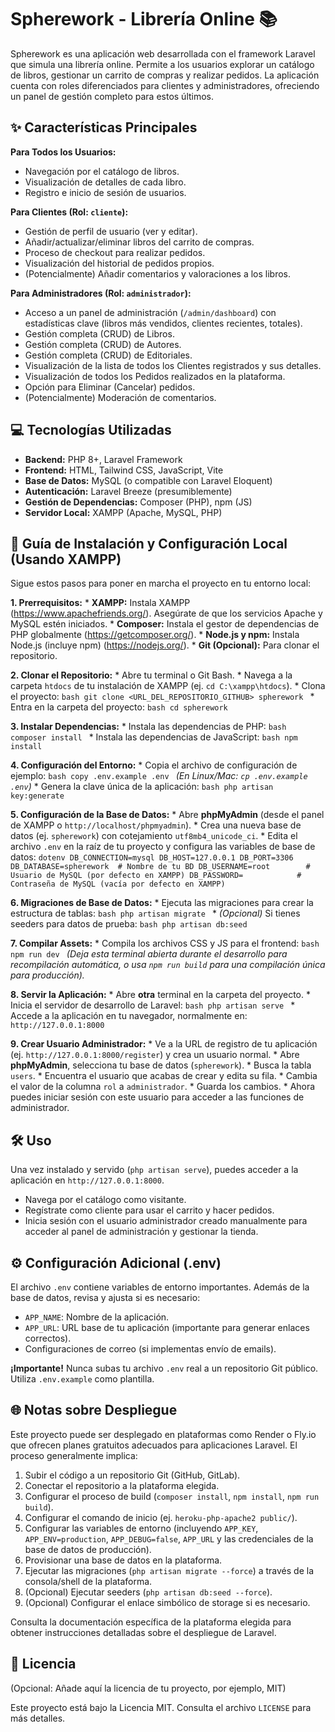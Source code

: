 # Spherework - Librería Online 📚

Spherework es una aplicación web desarrollada con el framework Laravel que simula una librería online. Permite a los usuarios explorar un catálogo de libros, gestionar un carrito de compras y realizar pedidos. La aplicación cuenta con roles diferenciados para clientes y administradores, ofreciendo un panel de gestión completo para estos últimos.

## ✨ Características Principales

**Para Todos los Usuarios:**
*   Navegación por el catálogo de libros.
*   Visualización de detalles de cada libro.
*   Registro e inicio de sesión de usuarios.

**Para Clientes (Rol: `cliente`):**
*   Gestión de perfil de usuario (ver y editar).
*   Añadir/actualizar/eliminar libros del carrito de compras.
*   Proceso de checkout para realizar pedidos.
*   Visualización del historial de pedidos propios.
*   (Potencialmente) Añadir comentarios y valoraciones a los libros.

**Para Administradores (Rol: `administrador`):**
*   Acceso a un panel de administración (`/admin/dashboard`) con estadísticas clave (libros más vendidos, clientes recientes, totales).
*   Gestión completa (CRUD) de Libros.
*   Gestión completa (CRUD) de Autores.
*   Gestión completa (CRUD) de Editoriales.
*   Visualización de la lista de todos los Clientes registrados y sus detalles.
*   Visualización de todos los Pedidos realizados en la plataforma.
*   Opción para Eliminar (Cancelar) pedidos.
*   (Potencialmente) Moderación de comentarios.

## 💻 Tecnologías Utilizadas

*   **Backend:** PHP 8+, Laravel Framework
*   **Frontend:** HTML, Tailwind CSS, JavaScript, Vite
*   **Base de Datos:** MySQL (o compatible con Laravel Eloquent)
*   **Autenticación:** Laravel Breeze (presumiblemente)
*   **Gestión de Dependencias:** Composer (PHP), npm (JS)
*   **Servidor Local:** XAMPP (Apache, MySQL, PHP)

## 🚀 Guía de Instalación y Configuración Local (Usando XAMPP)

Sigue estos pasos para poner en marcha el proyecto en tu entorno local:

**1. Prerrequisitos:**
    *   **XAMPP:** Instala XAMPP (https://www.apachefriends.org/). Asegúrate de que los servicios Apache y MySQL estén iniciados.
    *   **Composer:** Instala el gestor de dependencias de PHP globalmente (https://getcomposer.org/).
    *   **Node.js y npm:** Instala Node.js (incluye npm) (https://nodejs.org/).
    *   **Git (Opcional):** Para clonar el repositorio.

**2. Clonar el Repositorio:**
    *   Abre tu terminal o Git Bash.
    *   Navega a la carpeta `htdocs` de tu instalación de XAMPP (ej. `cd C:\xampp\htdocs`).
    *   Clona el proyecto:
        ```bash
        git clone <URL_DEL_REPOSITORIO_GITHUB> spherework
        ```
    *   Entra en la carpeta del proyecto:
        ```bash
        cd spherework
        ```

**3. Instalar Dependencias:**
    *   Instala las dependencias de PHP:
        ```bash
        composer install
        ```
    *   Instala las dependencias de JavaScript:
        ```bash
        npm install
        ```

**4. Configuración del Entorno:**
    *   Copia el archivo de configuración de ejemplo:
        ```bash
        copy .env.example .env
        ```
        *(En Linux/Mac: `cp .env.example .env`)*
    *   Genera la clave única de la aplicación:
        ```bash
        php artisan key:generate
        ```

**5. Configuración de la Base de Datos:**
    *   Abre **phpMyAdmin** (desde el panel de XAMPP o `http://localhost/phpmyadmin`).
    *   Crea una nueva base de datos (ej. `spherework`) con cotejamiento `utf8mb4_unicode_ci`.
    *   Edita el archivo `.env` en la raíz de tu proyecto y configura las variables de base de datos:
        ```dotenv
        DB_CONNECTION=mysql
        DB_HOST=127.0.0.1
        DB_PORT=3306
        DB_DATABASE=spherework  # Nombre de tu BD
        DB_USERNAME=root        # Usuario de MySQL (por defecto en XAMPP)
        DB_PASSWORD=            # Contraseña de MySQL (vacía por defecto en XAMPP)
        ```

**6. Migraciones de Base de Datos:**
    *   Ejecuta las migraciones para crear la estructura de tablas:
        ```bash
        php artisan migrate
        ```
    *   *(Opcional)* Si tienes seeders para datos de prueba:
        ```bash
        php artisan db:seed
        ```

**7. Compilar Assets:**
    *   Compila los archivos CSS y JS para el frontend:
        ```bash
        npm run dev
        ```
        *(Deja esta terminal abierta durante el desarrollo para recompilación automática, o usa `npm run build` para una compilación única para producción).*

**8. Servir la Aplicación:**
    *   Abre **otra** terminal en la carpeta del proyecto.
    *   Inicia el servidor de desarrollo de Laravel:
        ```bash
        php artisan serve
        ```
    *   Accede a la aplicación en tu navegador, normalmente en: `http://127.0.0.1:8000`

**9. Crear Usuario Administrador:**
    *   Ve a la URL de registro de tu aplicación (ej. `http://127.0.0.1:8000/register`) y crea un usuario normal.
    *   Abre **phpMyAdmin**, selecciona tu base de datos (`spherework`).
    *   Busca la tabla `users`.
    *   Encuentra el usuario que acabas de crear y edita su fila.
    *   Cambia el valor de la columna `rol` a `administrador`.
    *   Guarda los cambios.
    *   Ahora puedes iniciar sesión con este usuario para acceder a las funciones de administrador.

## 🛠️ Uso

Una vez instalado y servido (`php artisan serve`), puedes acceder a la aplicación en `http://127.0.0.1:8000`.
*   Navega por el catálogo como visitante.
*   Regístrate como cliente para usar el carrito y hacer pedidos.
*   Inicia sesión con el usuario administrador creado manualmente para acceder al panel de administración y gestionar la tienda.

## ⚙️ Configuración Adicional (.env)

El archivo `.env` contiene variables de entorno importantes. Además de la base de datos, revisa y ajusta si es necesario:
*   `APP_NAME`: Nombre de la aplicación.
*   `APP_URL`: URL base de tu aplicación (importante para generar enlaces correctos).
*   Configuraciones de correo (si implementas envío de emails).

**¡Importante!** Nunca subas tu archivo `.env` real a un repositorio Git público. Utiliza `.env.example` como plantilla.

## 🌐 Notas sobre Despliegue

Este proyecto puede ser desplegado en plataformas como Render o Fly.io que ofrecen planes gratuitos adecuados para aplicaciones Laravel. El proceso generalmente implica:
1.  Subir el código a un repositorio Git (GitHub, GitLab).
2.  Conectar el repositorio a la plataforma elegida.
3.  Configurar el proceso de build (`composer install`, `npm install`, `npm run build`).
4.  Configurar el comando de inicio (ej. `heroku-php-apache2 public/`).
5.  Configurar las variables de entorno (incluyendo `APP_KEY`, `APP_ENV=production`, `APP_DEBUG=false`, `APP_URL` y las credenciales de la base de datos de producción).
6.  Provisionar una base de datos en la plataforma.
7.  Ejecutar las migraciones (`php artisan migrate --force`) a través de la consola/shell de la plataforma.
8.  (Opcional) Ejecutar seeders (`php artisan db:seed --force`).
9.  (Opcional) Configurar el enlace simbólico de storage si es necesario.

Consulta la documentación específica de la plataforma elegida para obtener instrucciones detalladas sobre el despliegue de Laravel.

## 📄 Licencia

(Opcional: Añade aquí la licencia de tu proyecto, por ejemplo, MIT)

Este proyecto está bajo la Licencia MIT. Consulta el archivo `LICENSE` para más detalles.
